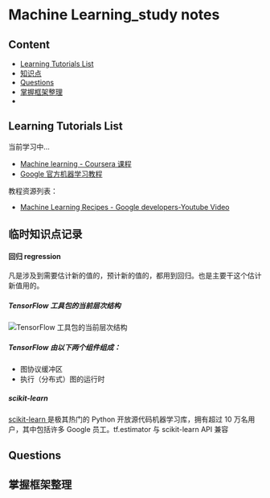 # Machine Learning_study notes

## Content
- [Learning Tutorials List](#learning_tuto)
- [知识点](knowledge)
- [Questions](questions)
- [掌握框架整理](framework)
- []()


## <h2 id="learning_tuto">Learning Tutorials List</h2>
当前学习中...

- [Machine learning - Coursera 课程](https://www.coursera.org/learn/machine-learning/home/welcome)
- [Google 官方机器学习教程](https://developers.google.cn/machine-learning/crash-course/)

教程资源列表：

- [Machine Learning Recipes - Google developers-Youtube Video](https://www.youtube.com/watch?v=cKxRvEZd3Mw&list=PLOU2XLYxmsIIuiBfYad6rFYQU_jL2ryal)



## <h2 id="knowledge">临时知识点记录</h2>

#### 回归 regression
凡是涉及到需要估计新的值的，预计新的值的，都用到回归。也是主要干这个估计新值用的。

##### TensorFlow 工具包的当前层次结构
![TensorFlow 工具包的当前层次结构](https://developers.google.cn/machine-learning/crash-course/images/TFHierarchy.svg)

##### TensorFlow 由以下两个组件组成：

- 图协议缓冲区
- 执行（分布式）图的运行时 

#####  scikit-learn 
[scikit-learn ](https://scikit-learn.org/stable/)是极其热门的 Python 开放源代码机器学习库，拥有超过 10 万名用户，其中包括许多 Google 员工。tf.estimator 与 scikit-learn API 兼容


## <h2 id="questions">Questions</h2>

## <h2 id="framework">掌握框架整理</h2>


